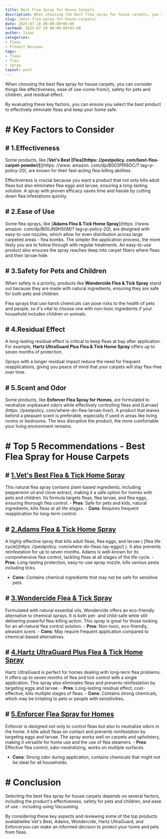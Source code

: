 ```yaml
---
title: Best Flea Spray for House Carpets
description: When choosing the best flea spray for house carpets, you can consider things like effectiveness, ease of use-come-from , safety for pets and children, and...
slug: /best-flea-spray-for-house-carpets/
date: 2025-07-10 00:00:00+00:00
lastmod: 2025-07-10 00:00:00+03:00
author: Isaac
categories:
- Fleas
- Product Reviews
tags:
- fleas
- flea
- spray
layout: post
---
```


When choosing the best flea spray for house carpets, you can consider things like effectiveness, ease of use-come-from/), safety for pets and children, and residual effect.

By evaluating these key factors, you can ensure you select the best product to effectively eliminate fleas and keep your home safe.

# # Key Factors to Consider

## # 1.**Effectiveness**

Some products, like [**Vet's Best [Flea](https: //pestpolicy. com/best-flea-carpet-powder/)**](https: //www. amazon. com/dp/B003PRI6OC/? tag=p-policy-20), are known for their fast-acting flea-killing abilities.

Effectiveness is crucial because you want a product that not only kills adult fleas but also eliminates flea eggs and larvae, ensuring a long-lasting solution. A spray with proven efficacy saves time and hassle by cutting down flea infestations quickly.

## # 2.**Ease of Use**

Some flea sprays, like [**Adams Flea & Tick Home Spray**](https: //www. amazon. com/dp/B00JN9H50M/? tag=p-policy-20), are designed with easy-to-use nozzles, which allow for even distribution across large carpeted areas - flea bombs. The simpler the application process, the more likely you are to follow through with regular treatments. An easy-to-use product also ensures the spray reaches deep into carpet fibers where fleas and their larvae hide.

## # 3.**Safety for Pets and Children**

When safety is a priority, products like **Wondercide Flea & Tick Spray** stand out because they are made with natural ingredients, ensuring they are safe for both pets and children.

Flea sprays that use harsh chemicals can pose risks to the health of pets and people, so it's vital to choose one with non-toxic ingredients if your household includes children or animals.

## # 4.**Residual Effect**

A long-lasting residual effect is critical to keep fleas at bay after application. For example, **Hartz UltraGuard Plus Flea & Tick Home Spray** offers up to seven months of protection.

Sprays with a longer residual impact reduce the need for frequent reapplications, giving you peace of mind that your carpets will stay flea-free over time.

## # 5.**Scent and Odor**

Some products, like **Enforcer Flea Spray for Homes**, are formulated to neutralize unpleasant odors while effectively controlling fleas and [Larvae](https: //pestpolicy. com/where-do-flea-larvae-live/). A product that leaves behind a pleasant scent is preferable, especially if used in areas like living rooms or bedrooms. The less disruptive the product, the more comfortable your living environment remains.

# # Top 5 Recommendations - Best Flea Spray for House Carpets

## # [1.**Vet's Best Flea & Tick Home Spray**](https://www.amazon.com/dp/B003PRI6OC/?tag=p-policy-20)

This natural flea spray contains plant-based ingredients, including peppermint oil and clove extract, making it a safe option for homes with pets and children. Its formula targets fleas, flea larvae, and flea eggs, ensuring thorough flea control. - **Pros**: Safe for pets and kids, natural ingredients, kills fleas at all life stages. - **Cons**: Requires frequent reapplication for long-term control.

## # [2.**Adams Flea & Tick Home Spray**](https://www.amazon.com/dp/B00JN9H50M/?tag=p-policy-20)

A highly effective spray that kills adult fleas, flea eggs, and larvae ( [flea life cycle](https: //pestpolicy. com/where-do-fleas-lay-eggs/) ). It also prevents reinfestation for up to seven months. Adams is well-known for its comprehensive flea control, tackling fleas at all stages of the life cycle. - **Pros**: Long-lasting protection, easy-to-use spray nozzle, kills various pests including ticks.

- **Cons**: Contains chemical ingredients that may not be safe for sensitive pets.

## # [3.**Wondercide Flea & Tick Spray**](https://www.amazon.com/dp/B01M8GFPXG/?tag=p-policy-20)

Formulated with natural essential oils, Wondercide offers an eco-friendly alternative to chemical sprays. It is both pet- and child-safe while still delivering powerful flea-killing action. This spray is great for those looking for an all-natural flea control solution. - **Pros**: Non-toxic, eco-friendly, pleasant scent. - **Cons**: May require frequent application compared to chemical-based alternatives.

## # [4.**Hartz UltraGuard Plus Flea & Tick Home Spray**](https://www.amazon.com/dp/B000633VGG/?tag=p-policy-20)

Hartz UltraGuard is perfect for homes dealing with long-term flea problems. It offers up to seven months of flea and tick control with a single application. This spray also eliminates fleas and prevents reinfestation by targeting eggs and larvae. - **Pros**: Long-lasting residual effect, cost-effective, kills multiple stages of fleas. - **Cons**: Contains strong chemicals, which may be irritating to pets or people with sensitivities.

## # [5.**Enforcer Flea Spray for Homes**](https://www.amazon.com/dp/B0074YKTCY/?tag=p-policy-20)

Enforcer is designed not only to control fleas but also to neutralize odors in the home. It kills adult fleas on contact and prevents reinfestation by targeting eggs and larvae. The spray works well on carpets and upholstery, making it versatile for home use and the use of flea steamers. - **Pros**: Effective flea control, odor-neutralizing, works on multiple surfaces.

- **Cons**: Strong odor during application, contains chemicals that might not be ideal for all households.

# # Conclusion

Selecting the best flea spray for house carpets depends on several factors, including the product's effectiveness, safety for pets and children, and ease of use - including using Vacuuming.

By considering these key aspects and reviewing some of the top products availablelike Vet's Best, Adams, Wondercide, Hartz UltraGuard, and Enforceryou can make an informed decision to protect your home and pets from fleas.
